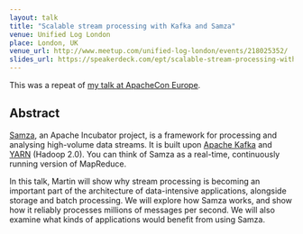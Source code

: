 ```yaml
---
layout: talk
title: "Scalable stream processing with Kafka and Samza"
venue: Unified Log London
place: London, UK
venue_url: http://www.meetup.com/unified-log-london/events/218025352/
slides_url: https://speakerdeck.com/ept/scalable-stream-processing-with-apache-kafka-and-apache-samza
---
```


<script async class="speakerdeck-embed" data-id="861136005156013261a506fa84ad753a" data-ratio="1.33333333333333" src="//speakerdeck.com/assets/embed.js"></script>

This was a repeat of [my talk at ApacheCon Europe](/2014/11/18/scalable-stream-processing-at-apachecon.html).

Abstract
--------

[Samza](http://samza.incubator.apache.org/), an Apache Incubator project, is a framework for
processing and analysing high-volume data streams. It is built upon
[Apache Kafka](http://kafka.apache.org) and
[YARN](http://hadoop.apache.org/docs/current/hadoop-yarn/hadoop-yarn-site/YARN.html) (Hadoop 2.0).
You can think of Samza as a real-time, continuously running version of MapReduce.

In this talk, Martin will show why stream processing is becoming an important part of the
architecture of data-intensive applications, alongside storage and batch processing. We will explore
how Samza works, and show how it reliably processes millions of messages per second.  We will also
examine what kinds of applications would benefit from using Samza.
